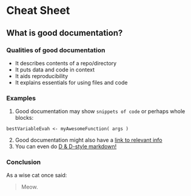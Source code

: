 # Cheat Sheet
## What is good documentation?

### Qualities of good documentation
* It describes contents of a repo/directory
* It puts data and code in context
* It aids reproducibility
* It explains essentials for using files and code

### Examples
1. Good documentation may show `snippets of code` or perhaps whole blocks:
```
bestVariableEvah <- myAwesomeFunction( args )
```
2. Good documentation might also have a [link to relevant info](https://youtu.be/dQw4w9WgXcQ)
3. You can even do [D & D-style markdown!](https://homebrewery.naturalcrit.com/) 

### Conclusion 
As a wise cat once said:
> Meow.

